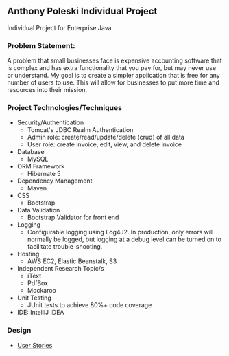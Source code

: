 ## Anthony Poleski Individual Project

Individual Project for Enterprise Java

### Problem Statement:

A problem that small businesses face is expensive accounting software that is complex and has extra functionality that 
you pay for, but may never use or understand. My goal is to create a simpler application that is free for any number of 
users to use. This will allow for businesses to put more time and resources into their mission. 

### Project Technologies/Techniques 

* Security/Authentication
  * Tomcat's JDBC Realm Authentication
  * Admin role: create/read/update/delete (crud) of all data
  * User role: create invoice, edit, view, and delete invoice
* Database
  * MySQL
* ORM Framework
  * Hibernate 5
* Dependency Management
  * Maven
* CSS 
  * Bootstrap
* Data Validation
  * Bootstrap Validator for front end
* Logging
  * Configurable logging using Log4J2. In production, only errors will normally be logged, but logging at a debug level can be turned on to facilitate trouble-shooting. 
* Hosting
  * AWS EC2, Elastic Beanstalk, S3
* Independent Research Topic/s
  * iText
  * PdfBox
  * Mockaroo
* Unit Testing
  * JUnit tests to achieve 80%+ code coverage 
* IDE: IntelliJ IDEA


### Design

* [User Stories](DesignDocuments/userStories.md)
